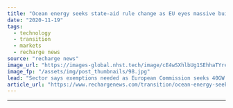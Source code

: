 ```yaml
---
title: "Ocean energy seeks state-aid rule change as EU eyes massive build-out"
date: "2020-11-19"
tags: 
  - technology
  - transition
  - markets
  - recharge news
source: "recharge news"
image_url: "https://images-global.nhst.tech/image/cE4wSXhlbUg1SEhhaTYrekt5ei84MUc1Ujg2SzBrUGg4NGFScjAvZllUOD0=/nhst/binary/b75224a4a0d087125d25ed10f5907808"
image_fp: "/assets/img/post_thumbnails/98.jpg"
lead: "Sector says exemptions needed as European Commission seeks 40GW of wave, tidal and floating solar by 2050"
article_url: "https://www.rechargenews.com/transition/ocean-energy-seeks-state-aid-rule-change-as-eu-eyes-massive-build-out/2-1-915982"
---
```


---
